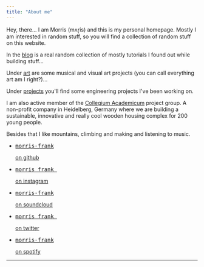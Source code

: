```yaml
---
title: "About me"
---
```


<div class="avatar"></div>

Hey, there… I am Morris (mʌɽis) and this is my personal homepage. Mostly I am interested in random stuff, so you will find a collection of random stuff on this website.

In the [blog](/blog) is a real random collection of mostly tutorials I found out while building stuff…

Under [art](/art) are some musical and visual art projects (you can call everything art am I right?)…

Under [projects](/projects) you'll find some engineering projects I've been working on.

I am also active member of the [Collegium
Academicum](https://collegiumacademicum.de) project group. A non-profit company in Heidelberg, Germany where
we are building a sustainable, innovative and really cool wooden housing complex
for 200 young people.

Besides that I like mountains, climbing and making and listening to music.

<ul class="icons">
    <li><a class="icon-github" href="https://github.com/morris-frank"><pre>morris-frank</pre> on github</a></li>
    <li><a class="icon-insta" href="https://instagram.com/morris_frank_"><pre>morris_frank_</pre> on instagram</a></li>
    <li><a class="icon-soundcloud" href="https://soundcloud.com/morris-frank/"><pre>morris-frank</pre> on soundcloud</a></li>
    <li><a class="icon-twitter" href="https://twitter.com/morris_frank_/"><pre>morris_frank_</pre> on twitter</a></li>
    <li><a class="icon-spotify" href="https://open.spotify.com/user/11136399965/"><pre>morris-frank</pre> on spotify</a></li>
</ul>

<hr>
